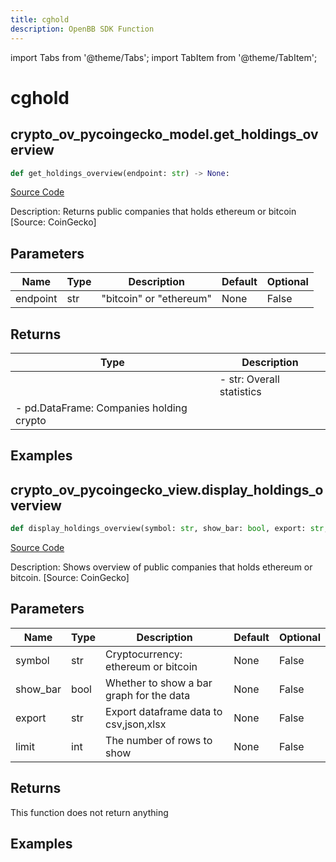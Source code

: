 ```yaml
---
title: cghold
description: OpenBB SDK Function
---
```


import Tabs from '@theme/Tabs';
import TabItem from '@theme/TabItem';

# cghold

<Tabs>
<TabItem value="model" label="Model" default>

## crypto_ov_pycoingecko_model.get_holdings_overview

```python title='openbb_terminal/cryptocurrency/overview/pycoingecko_model.py'
def get_holdings_overview(endpoint: str) -> None:
```
[Source Code](https://github.com/OpenBB-finance/OpenBBTerminal/tree/main/openbb_terminal/cryptocurrency/overview/pycoingecko_model.py#L102)

Description: Returns public companies that holds ethereum or bitcoin [Source: CoinGecko]

## Parameters

| Name | Type | Description | Default | Optional |
| ---- | ---- | ----------- | ------- | -------- |
| endpoint | str | "bitcoin" or "ethereum" | None | False |

## Returns

| Type | Description |
| ---- | ----------- |
|  | - str:              Overall statistics
- pd.DataFrame: Companies holding crypto |

## Examples



</TabItem>
<TabItem value="view" label="View">

## crypto_ov_pycoingecko_view.display_holdings_overview

```python title='openbb_terminal/cryptocurrency/overview/pycoingecko_view.py'
def display_holdings_overview(symbol: str, show_bar: bool, export: str, limit: int) -> None:
```
[Source Code](https://github.com/OpenBB-finance/OpenBBTerminal/tree/main/openbb_terminal/cryptocurrency/overview/pycoingecko_view.py#L135)

Description: Shows overview of public companies that holds ethereum or bitcoin. [Source: CoinGecko]

## Parameters

| Name | Type | Description | Default | Optional |
| ---- | ---- | ----------- | ------- | -------- |
| symbol | str | Cryptocurrency: ethereum or bitcoin | None | False |
| show_bar | bool | Whether to show a bar graph for the data | None | False |
| export | str | Export dataframe data to csv,json,xlsx | None | False |
| limit | int | The number of rows to show | None | False |

## Returns

This function does not return anything

## Examples



</TabItem>
</Tabs>